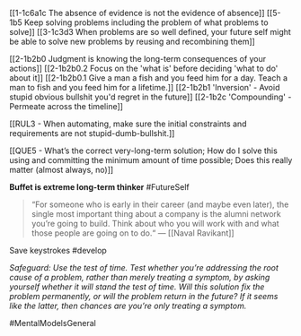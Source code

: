 [[1-1c6a1c The absence of evidence is not the evidence of absence]]
[[5-1b5 Keep solving problems including the problem of what problems to solve]]
[[3-1c3d3 When problems are so well defined, your future self might be able to solve new problems by reusing and recombining them]]

[[2-1b2b0 Judgment is knowing the long-term consequences of your actions]]
[[2-1b2b0.2 Focus on the 'what is' before deciding 'what to do' about it]]
[[2-1b2b0.1 Give a man a fish and you feed him for a day. Teach a man to fish and you feed him for a lifetime.]]
[[2-1b2b1 'Inversion' - Avoid stupid obvious bullshit you'd regret in the future]]
[[2-1b2c 'Compounding' - Permeate across the timeline]]

[[RUL3 - When automating, make sure the initial constraints and requirements are not stupid-dumb-bullshit.]]

[[QUE5 - What’s the correct very-long-term solution; How do I solve this using and committing the minimum amount of time possible; Does this really matter (almost always, no)]]

**Buffet is extreme long-term thinker**
#FutureSelf 

> “For someone who is early in their career (and maybe even later), the single most important thing about a company is the alumni network you’re going to build. Think about who you will work with and what those people are going on to do.“ — [[Naval Ravikant]]

Save keystrokes
#develop 

*Safeguard: Use the test of time. Test whether you’re addressing the root cause of a problem, rather than merely treating a symptom, by asking yourself whether it will stand the test of time. Will this solution fix the problem permanently, or will the problem return in the future? If it seems like the latter, then chances are you’re only treating a symptom.*

#MentalModelsGeneral 

